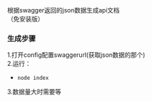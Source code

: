 根据swagger返回的json数据生成api文档   
（免安装版）
### 生成步骤
1.打开config配置swaggerurl(获取json数据的那个)  
2.运行： 
- `node index`   

3.数据量大时需要等
